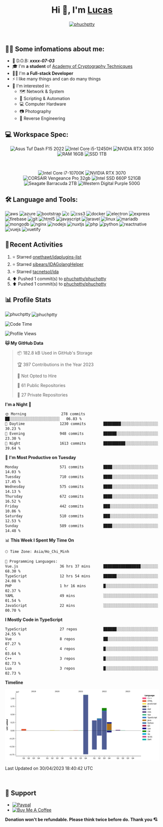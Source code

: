 <h1 align="center">Hi 👋, I'm <a href="https://danghoangphuc.com" target="_blank">Lucas</a></h1>

<p align="center">
	<a href="https://discordapp.com/users/337843920966909953" target="_blank"><img align="center" src="https://img.icons8.com/color/48/000000/discord-logo.png" alt="phuchptty" height="30" width="30" /></a>
</p>

<br>
<!-- <p align="center"> <img src="https://komarev.com/ghpvc/?username=phuchptty" alt="phuchptty" /> </p> -->

## 💁‍♂️ Some infomations about me: <br>
- 🎂 D.O.B: ***xxxx-07-03***
- 🎓 I'm **a student** of [Academy of Cryptography Technicques](http://actvn.edu.vn/)
- 👷‍♂️ I'm **a Full-stack Developer**
- ⚡ I like many things and can do many things
- 🙌 I'm interested in:
  - 🗺 Network & System
  - 🤖 Scripting & Automation
  - 💻 Computer Hardware
  - 📷 Photography
  - 🔁 Reverse Engineering

## 💻 Workspace Spec:
<p align="center">
	<img src="https://img.shields.io/badge/asus-%20Tuf%20Dash%20F15%202022-%23FDC43E.svg?&style=for-the-badge&logo=asus&logoColor=white" title="Asus Tuf Dash F15 2022" alt="Asus Tuf Dash F15 2022"/>
	<img src="https://img.shields.io/badge/intel-Core%20i5%2012450H-%230071C5.svg?&style=for-the-badge&logo=intel&logoColor=white" title="Intel Core i5-12450H" alt="Intel Core i5-12450H"/>
	<img src="https://img.shields.io/badge/nvidia-RTX%203050-green.svg?&style=for-the-badge&logo=nvidia&logoColor=white" title="NVIDIA RTX 3050" alt="NVIDIA RTX 3050"/>
	<img src="https://img.shields.io/badge/RAM-16GB-yellow.svg?&style=for-the-badge" title="RAM 16GB" alt="RAM 16GB"/>
	<img src="https://img.shields.io/badge/SSD-1TB-%23FEAA2D.svg?&style=for-the-badge" title="SSD 1TB" alt="SSD 1TB"/>
</p>
<br>
<p align="center">
	<img src="https://img.shields.io/badge/intel-Core%20i7--10700K-blue?&style=for-the-badge&logo=intel&logoColor=white" title="Intel Core i7-10700K" alt="Intel Core i7-10700K"/>
	<img src="https://img.shields.io/badge/NVIDA-Gefore%20RTX%203070-green?&style=for-the-badge&logo=amd&logoColor=white" title="NVIDIA RTX 3070" alt="NVIDIA RTX 3070"/>
	<img src="https://img.shields.io/badge/Corsair-Vengeance%20PRO%20RGB%2032GB-yellow?&style=for-the-badge" title="CORSAIR Vengeance Pro 32gb" alt="CORSAIR Vengeance Pro 32gb"/>
	<img src="https://img.shields.io/badge/SSD-Intel%20660P%20512GB-blue?&style=for-the-badge" title="Intel SSD 660P 521GB" alt="Intel SSD 660P 521GB"/>
	<img src="https://img.shields.io/badge/HDD-Seagate%20Barracuda%202TB-green?&style=for-the-badge" title="Seagate Barracuda 2TB" alt="Seagate Barracuda 2TB"/>
	<img src="https://img.shields.io/badge/HDD-Western%20Digital%20Purple%20500GB-purple?&style=for-the-badge" title="Western Digital Purple 500GB" alt="Western Digital Purple 500G"/>
</p>

## 🛠 Language and Tools: <br>
<!--<code><img src="https://image.flaticon.com/icons/svg/919/919825.svg" width="50px" alt="Nodejs" title="Nodejs"/></code>
<code><img src="https://image.flaticon.com/icons/svg/2721/2721279.svg" width="50px" alt="PHP" title="PHP" /></code>
<code><img src="https://image.flaticon.com/icons/png/512/1183/1183622.png" width="50px" alt="VueJS" title="VueJS" /></code>
<code><img src="https://image.flaticon.com/icons/png/512/1183/1183621.png" width="50px" alt="ReactJS" title="ReactJS" /></code>
<code><img src="https://image.flaticon.com/icons/svg/220/220603.svg" width="50px" alt="Chrome" title="Chrome" /></code>
<code><img src="https://image.flaticon.com/icons/svg/906/906324.svg" width="50px" alt="Visual Studio" title="Visual Studio" /></code>
<code><img src="https://image.flaticon.com/icons/svg/1199/1199128.svg" width="50px" alt="Mysql" title="Mysql" /></code>
<code><img src="https://image.flaticon.com/icons/svg/1199/1199118.svg" width="50px" alt="HTML 5" title="HTML 5" /></code>
<code><img src="https://image.flaticon.com/icons/svg/74/74942.svg" width="50px" alt="Crypto" title="Crypto" /></code>
<code><img src="https://image.flaticon.com/icons/png/512/2729/2729197.png" width="50px" alt="Hardware" title="Hardware" /></code>
<br><br>-->
<p align="left"><img src="https://www.vectorlogo.zone/logos/amazon_aws/amazon_aws-icon.svg" alt="aws" width="40" height="40"/> <img src="https://www.vectorlogo.zone/logos/microsoft_azure/microsoft_azure-icon.svg" alt="azure" width="40" height="40"/> <img src="https://www.vectorlogo.zone/logos/getbootstrap/getbootstrap-icon.svg" alt="bootstrap" width="40" height="40"/> <img src="https://www.vectorlogo.zone/logos/tailwindcss/tailwindcss-icon.svg" alt="c" width="40" height="40"/> <img src="https://www.vectorlogo.zone/logos/netlifyapp_watercss/netlifyapp_watercss-icon.svg" alt="css3" width="40" height="40"/> <img src="https://www.vectorlogo.zone/logos/docker/docker-icon.svg" alt="docker" width="40" height="40"/> <img src="https://www.vectorlogo.zone/logos/electronjs/electronjs-icon.svg" alt="electron" width="40" height="40"/> <img src="https://www.vectorlogo.zone/logos/expressjs/expressjs-ar21.svg" alt="express" width="40" height="40"/> <img src="https://www.vectorlogo.zone/logos/firebase/firebase-icon.svg" alt="firebase" width="40" height="40"/> <img src="https://www.vectorlogo.zone/logos/git-scm/git-scm-icon.svg" alt="git" width="40" height="40"/> <img src="https://www.vectorlogo.zone/logos/w3_html5/w3_html5-icon.svg" alt="html5" width="40" height="40"/> <img src="https://www.vectorlogo.zone/logos/javascript/javascript-vertical.svg" alt="javascript" width="40" height="40"/> <img src="https://www.vectorlogo.zone/logos/laravel/laravel-icon.svg" alt="laravel" width="40" height="40"/> <img src="https://www.vectorlogo.zone/logos/linux/linux-icon.svg" alt="linux" width="40" height="40"/> <img src="https://www.vectorlogo.zone/logos/mariadb/mariadb-icon.svg" alt="mariadb" width="40" height="40"/> <img src="https://www.vectorlogo.zone/logos/mongodb/mongodb-icon.svg" alt="mongodb" width="40" height="40"/> <img src="https://www.vectorlogo.zone/logos/nginx/nginx-icon.svg" alt="nginx" width="40" height="40"/> <img src="https://www.vectorlogo.zone/logos/nodejs/nodejs-icon.svg" alt="nodejs" width="40" height="40"/> <img src="https://www.vectorlogo.zone/logos/nuxtjs/nuxtjs-icon.svg" alt="nuxtjs" width="40" height="40"/> <img src="https://www.vectorlogo.zone/logos/php/php-horizontal.svg" alt="php" width="40" height="40"/> <img src="https://www.vectorlogo.zone/logos/python/python-icon.svg" alt="python" width="40" height="40"/> <img src="https://reactnative.dev/img/header_logo.svg" alt="reactnative" width="40" height="40"/> <img src="https://www.vectorlogo.zone/logos/vuejs/vuejs-icon.svg" alt="vuejs" width="40" height="40"/> <img src="https://seeklogo.com/images/V/vuetify-logo-3BCF73C928-seeklogo.com.png" alt="vuetify" width="40" height="40"/></p>

## 🧲 Recent Activities
<!--RECENT_ACTIVITY:start-->
1. ⭐ Starred [onethawt/idaplugins-list](https://github.com/onethawt/idaplugins-list)<br>
2. ⭐ Starred [sibears/IDAGolangHelper](https://github.com/sibears/IDAGolangHelper)<br>
3. ⭐ Starred [tacnetsol/ida](https://github.com/tacnetsol/ida)<br>
4. ⬆️ Pushed 1 commit(s) to [phuchptty/phuchptty](https://github.com/phuchptty/phuchptty)<br>
5. ⬆️ Pushed 1 commit(s) to [phuchptty/phuchptty](https://github.com/phuchptty/phuchptty)<br>
<!--RECENT_ACTIVITY:end-->

## 📊 Profile Stats
<p>
	<img align="left" src="https://github-readme-stats.vercel.app/api/top-langs/?username=phuchptty&layout=compact&hide=html&theme=tokyonight&show_icons=true" alt="phuchptty" />

&nbsp;<img align="center" src="https://github-readme-stats.vercel.app/api?username=phuchptty&theme=tokyonight&show_icons=true" alt="phuchptty" />
</p>

<!--START_SECTION:waka-->
![Code Time](http://img.shields.io/badge/Code%20Time-3%2C096%20hrs%201%20min-blue)

![Profile Views](http://img.shields.io/badge/Profile%20Views-1-blue)

**🐱 My GitHub Data** 

> 📦 182.8 kB Used in GitHub's Storage 
 > 
> 🏆 397 Contributions in the Year 2023
 > 
> 🚫 Not Opted to Hire
 > 
> 📜 61 Public Repositories 
 > 
> 🔑 27 Private Repositories 
 > 
**I'm a Night 🦉** 

```text
🌞 Morning                278 commits         ██░░░░░░░░░░░░░░░░░░░░░░░   06.83 % 
🌆 Daytime                1230 commits        ████████░░░░░░░░░░░░░░░░░   30.23 % 
🌃 Evening                948 commits         ██████░░░░░░░░░░░░░░░░░░░   23.30 % 
🌙 Night                  1613 commits        ██████████░░░░░░░░░░░░░░░   39.64 % 
```
📅 **I'm Most Productive on Tuesday** 

```text
Monday                   571 commits         ████░░░░░░░░░░░░░░░░░░░░░   14.03 % 
Tuesday                  710 commits         ████░░░░░░░░░░░░░░░░░░░░░   17.45 % 
Wednesday                575 commits         ████░░░░░░░░░░░░░░░░░░░░░   14.13 % 
Thursday                 672 commits         ████░░░░░░░░░░░░░░░░░░░░░   16.52 % 
Friday                   442 commits         ███░░░░░░░░░░░░░░░░░░░░░░   10.86 % 
Saturday                 510 commits         ███░░░░░░░░░░░░░░░░░░░░░░   12.53 % 
Sunday                   589 commits         ████░░░░░░░░░░░░░░░░░░░░░   14.48 % 
```


📊 **This Week I Spent My Time On** 

```text
🕑︎ Time Zone: Asia/Ho_Chi_Minh

💬 Programming Languages: 
Vue.js                   36 hrs 37 mins      █████████████████░░░░░░░░   68.30 % 
TypeScript               12 hrs 54 mins      ██████░░░░░░░░░░░░░░░░░░░   24.08 % 
PHP                      1 hr 16 mins        █░░░░░░░░░░░░░░░░░░░░░░░░   02.37 % 
YAML                     49 mins             ░░░░░░░░░░░░░░░░░░░░░░░░░   01.54 % 
JavaScript               22 mins             ░░░░░░░░░░░░░░░░░░░░░░░░░   00.70 % 
```

**I Mostly Code in TypeScript** 

```text
TypeScript               27 repos            ██████░░░░░░░░░░░░░░░░░░░   24.55 % 
Vue                      8 repos             ██░░░░░░░░░░░░░░░░░░░░░░░   07.27 % 
C                        4 repos             █░░░░░░░░░░░░░░░░░░░░░░░░   03.64 % 
C++                      3 repos             █░░░░░░░░░░░░░░░░░░░░░░░░   02.73 % 
Lua                      3 repos             █░░░░░░░░░░░░░░░░░░░░░░░░   02.73 % 
```



**Timeline**

![Lines of Code chart](https://raw.githubusercontent.com/phuchptty/phuchptty/master/assets/bar_graph.png)


 Last Updated on 30/04/2023 18:40:42 UTC
<!--END_SECTION:waka-->

<br>

## 💖 Support
- <a href="https://paypal.me/phuchptty" target="_blank"><img src="https://img.shields.io/badge/paypal-%2300457C.svg?&style=for-the-badge&logo=paypal&logoColor=white" title="Paypal" alt="Paypal"/></a>
- <a href="https://www.buymeacoffee.com/phuchptty" target="_blank"><img src="https://cdn.buymeacoffee.com/buttons/v2/default-yellow.png" alt="Buy Me A Coffee" style="height: 40px !important;width: 180px !important;" ></a>

**Donation won't be refundable. Please think twice before do. Thank you 💘**
